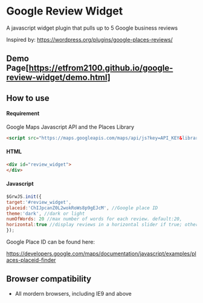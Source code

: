 # Google Review Widget

A javascript widget plugin that pulls up to 5 Google business reviews 

Inspired by: https://wordpress.org/plugins/google-places-reviews/

## Demo Page[https://etfrom2100.github.io/google-review-widget/demo.html]

## How to use

#### Requirement

Google Maps Javascript API and the Places Library
```html
<script src="https://maps.googleapis.com/maps/api/js?key=API_KEY&libraries=places"></script>
```

#### HTML

```html
<div id="review_widget">
</div>
```

#### Javascript

```js
$GrwJS.init({
target:'#review_widget',
placeid:'ChIJpcanZ0L2wokRoWs8p9gEJcM', //Google place ID
theme:'dark', //dark or light
numOfWords: 20 //max number of words for each review. default:20,
horizontal:true //display reviews in a horizontal slider if true; otherwise, display reviews vertically; true as default 
});
```
Google Place ID can be found here: 

https://developers.google.com/maps/documentation/javascript/examples/places-placeid-finder

## Browser compatibility

- All mordern browsers, including IE9 and above

